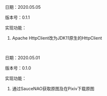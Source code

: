 日期：2020.05.05

版本号：0.1.1

实现功能：

1. Apache HttpClient改为JDK11原生的HttpClient

<br />

日期：2020.05.01

版本号：0.1.0

实现功能：

1. 通过SauceNAO获取原图及在Pixiv下载原图